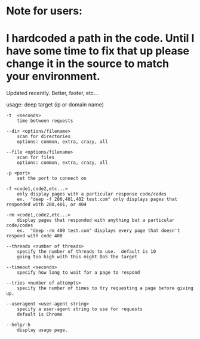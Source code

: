 #  Note for users:
#    I hardcoded a path in the code.  Until I have some time to fix that up please change it in the source to match your environment.

Updated recently.
Better, faster, etc...

usage: deep <args> target (ip or domain name)
    
    -t  <seconds>        
        time between requests

    --dir <options/filename> 
        scan for directories
        options: common, extra, crazy, all

    --file <options/filename>
        scan for files
        options: common, extra, crazy, all

    -p <port>
        set the port to connect on 

    -f <code1,code2,etc...>
        only display pages with a particular response code/codes
        ex.  "deep -f 200,401,402 test.com" only displays pages that responded with 200,401, or 404 

    -rm <code1,code2,etc...>
        display pages that responded with anything but a particular code/codes
        ex.  "deep -rm 400 test.com" displays every page that doesn't respond with code 400

    --threads <number of threads>
        specify the number of threads to use.  default is 10
        going too high with this might DoS the target
        
    --timeout <seconds>
        specify how long to wait for a page to respond

    --tries <number of attempts>
        specify the number of times to try requesting a page before giving up.

    --useragent <user-agent string>
        specify a user-agent string to use for requests
        default is Chrome

    --help/-h
        display usage page.
